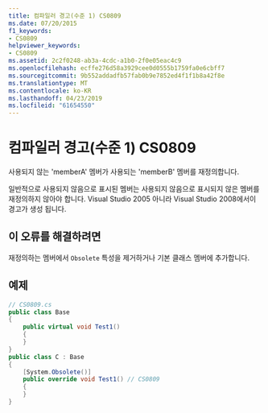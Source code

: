 ```yaml
---
title: 컴파일러 경고(수준 1) CS0809
ms.date: 07/20/2015
f1_keywords:
- CS0809
helpviewer_keywords:
- CS0809
ms.assetid: 2c2f0248-ab3a-4cdc-a1b0-2f0e05eac4c9
ms.openlocfilehash: ecffe276d58a3929cee0d0555b1759fa0e6cbff7
ms.sourcegitcommit: 9b552addadfb57fab0b9e7852ed4f1f1b8a42f8e
ms.translationtype: MT
ms.contentlocale: ko-KR
ms.lasthandoff: 04/23/2019
ms.locfileid: "61654550"
---
```

# <a name="compiler-warning-level-1-cs0809"></a>컴파일러 경고(수준 1) CS0809

사용되지 않는 'memberA' 멤버가 사용되는 'memberB' 멤버를 재정의합니다.

일반적으로 사용되지 않음으로 표시된 멤버는 사용되지 않음으로 표시되지 않은 멤버를 재정의하지 않아야 합니다. Visual Studio 2005 아니라 Visual Studio 2008에서이 경고가 생성 됩니다.

## <a name="to-correct-this-error"></a>이 오류를 해결하려면

재정의하는 멤버에서 `Obsolete` 특성을 제거하거나 기본 클래스 멤버에 추가합니다.

## <a name="example"></a>예제

```csharp
// CS0809.cs
public class Base
{
    public virtual void Test1()
    {
    }
}
public class C : Base
{
    [System.Obsolete()]
    public override void Test1() // CS0809
    {
    }
}
```
